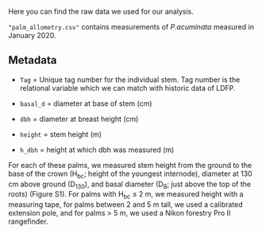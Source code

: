 Here you can find the raw data we used for our analysis.

```"palm_allometry.csv"``` contains measurements of <i>P.acuminata</i> measured in January 2020.

## Metadata
- ```Tag``` = Unique tag number for the individual stem. Tag number is the relational variable which we can match with historic data of LDFP.

- ```basal_d``` = diameter at base of stem (cm)

- ```dbh``` = diameter at breast height (cm) 

- ```height``` = stem height (m)

- ```h_dbh``` = height at which dbh was measured (m)

For each of these palms, we measured stem height from the ground to the base of the crown (H<sub>bc</sub>; height of the youngest internode), diameter at 130 cm above ground (D<sub>130</sub>), and basal diameter (D<sub>B</sub>; just above the top of the roots) (Figure S1). For palms with H<sub>bc</sub> ≤ 2 m, we measured height with a measuring tape, for palms between 2 and 5 m tall, we used a calibrated extension pole, and for palms > 5 m, we used a Nikon forestry Pro II rangefinder.

